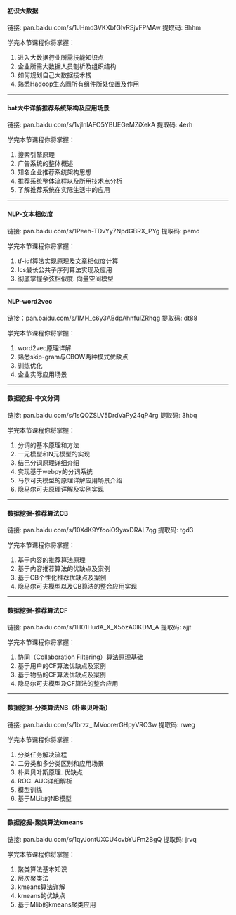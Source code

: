 #### 初识大数据
链接: pan.baidu.com/s/1JHmd3VKXbfGIvRSjvFPMAw 提取码: 9hhm

学完本节课程你将掌握：

1. 进入大数据行业所需技能知识点
2. 企业所需大数据人员剖析及组织结构
3. 如何规划自己大数据技术栈
4. 熟悉Hadoop生态圈所有组件所处位置及作用

-----------------------------------------------
#### bat大牛详解推荐系统架构及应用场景
链接: pan.baidu.com/s/1vjlnIAFO5YBUEGeMZiXekA 提取码: 4erh

学完本节课程你将掌握：

1. 搜索引擎原理
2. 广告系统的整体概述
3. 知名企业推荐系统架构思想
4. 推荐系统整体流程以及所用技术点分析
5. 了解推荐系统在实际生活中的应用
-----------------------------------------------
#### NLP-文本相似度
链接: pan.baidu.com/s/1Peeh-TDvYy7NpdGBRX_PYg 提取码: pemd 

学完本节课程你将掌握：

1. tf-idf算法实现原理及文章相似度计算
2. lcs最长公共子序列算法实现及应用
3. 彻底掌握余弦相似度. 向量空间模型
-----------------------------------------------
#### NLP-word2vec
链接：pan.baidu.com/s/1MH_c6y3ABdpAhnfulZRhqg 提取码: dt88

学完本节课程你将掌握：

1. word2vec原理详解
2. 熟悉skip-gram与CBOW两种模式优缺点
3. 训练优化
4. 企业实际应用场景
-----------------------------------------------
#### 数据挖掘-中文分词
链接: pan.baidu.com/s/1sQOZSLV5DrdVaPy24qP4rg 提取码: 3hbq 

学完本节课程你将掌握：

1. 分词的基本原理和方法
2. 一元模型和N元模型的实现
3. 结巴分词原理详细介绍
4. 实现基于webpy的分词系统
5. 马尔可夫模型的原理详解应用场景介绍
6. 隐马尔可夫原理详解及实例实现
-----------------------------------------------
#### 数据挖掘-推荐算法CB
链接: pan.baidu.com/s/10XdK9YfooiO9yaxDRAL7qg 提取码: tgd3

学完本节课程你将掌握：

1. 基于内容的推荐算法原理
2. 基于内容推荐算法的优缺点及案例
3. 基于CB个性化推荐优缺点及案例
4. 隐马尔可夫模型以及CB算法的整合应用实现
-----------------------------------------------
#### 数据挖掘-推荐算法CF
链接: pan.baidu.com/s/1H01HudA_X_X5bzA0lKDM_A 提取码: ajjt

学完本节课程你将掌握：

1. 协同（Collaboration Filtering）算法原理基础
2. 基于用户的CF算法优缺点及案例
3. 基于物品的CF算法优缺点及案例
4. 隐马尔可夫模型及CF算法的整合应用
-----------------------------------------------
#### 数据挖掘-分类算法NB（朴素贝叶斯）
链接: pan.baidu.com/s/1brzz_lMVoorerGHpyVRO3w 提取码: rweg

学完本节课程你将掌握：

1. 分类任务解决流程
2. 二分类和多分类区别和应用场景
3. 朴素贝叶斯原理. 优缺点
4. ROC. AUC详细解析
5. 模型训练
6. 基于MLib的NB模型
-----------------------------------------------
#### 数据挖掘-聚类算法kmeans
链接: pan.baidu.com/s/1qyJontUXCU4cvbYUFm2BgQ 提取码: jrvq

学完本节课程你将掌握：

1. 聚类算法基本知识
2. 层次聚类法
3. kmeans算法详解
4. kmeans的优缺点
5. 基于Mlib的kmeans聚类应用